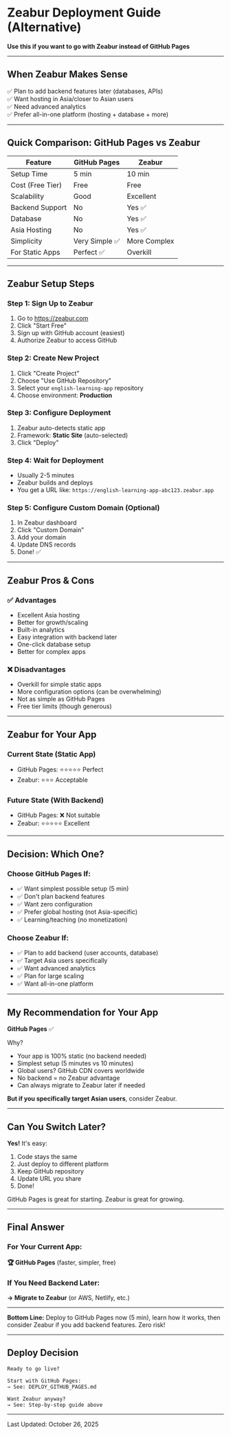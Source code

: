 # Zeabur Deployment Guide (Alternative)

**Use this if you want to go with Zeabur instead of GitHub Pages**

---

## When Zeabur Makes Sense

✅ Plan to add backend features later (databases, APIs)  
✅ Want hosting in Asia/closer to Asian users  
✅ Need advanced analytics  
✅ Prefer all-in-one platform (hosting + database + more)  

---

## Quick Comparison: GitHub Pages vs Zeabur

| Feature | GitHub Pages | Zeabur |
|---------|--------------|--------|
| Setup Time | 5 min | 10 min |
| Cost (Free Tier) | Free | Free |
| Scalability | Good | Excellent |
| Backend Support | No | Yes ✅ |
| Database | No | Yes ✅ |
| Asia Hosting | No | Yes ✅ |
| Simplicity | Very Simple ✅ | More Complex |
| For Static Apps | Perfect ✅ | Overkill |

---

## Zeabur Setup Steps

### Step 1: Sign Up to Zeabur
1. Go to https://zeabur.com
2. Click "Start Free"
3. Sign up with GitHub account (easiest)
4. Authorize Zeabur to access GitHub

### Step 2: Create New Project
1. Click "Create Project"
2. Choose "Use GitHub Repository"
3. Select your `english-learning-app` repository
4. Choose environment: **Production**

### Step 3: Configure Deployment
1. Zeabur auto-detects static app
2. Framework: **Static Site** (auto-selected)
3. Click "Deploy"

### Step 4: Wait for Deployment
- Usually 2-5 minutes
- Zeabur builds and deploys
- You get a URL like: `https://english-learning-app-abc123.zeabur.app`

### Step 5: Configure Custom Domain (Optional)
1. In Zeabur dashboard
2. Click "Custom Domain"
3. Add your domain
4. Update DNS records
5. Done! ✅

---

## Zeabur Pros & Cons

### ✅ Advantages
- Excellent Asia hosting
- Better for growth/scaling
- Built-in analytics
- Easy integration with backend later
- One-click database setup
- Better for complex apps

### ❌ Disadvantages
- Overkill for simple static apps
- More configuration options (can be overwhelming)
- Not as simple as GitHub Pages
- Free tier limits (though generous)

---

## Zeabur for Your App

### Current State (Static App)
- GitHub Pages: ⭐⭐⭐⭐⭐ Perfect
- Zeabur: ⭐⭐⭐ Acceptable

### Future State (With Backend)
- GitHub Pages: ❌ Not suitable
- Zeabur: ⭐⭐⭐⭐⭐ Excellent

---

## Decision: Which One?

### Choose GitHub Pages If:
- ✅ Want simplest possible setup (5 min)
- ✅ Don't plan backend features
- ✅ Want zero configuration
- ✅ Prefer global hosting (not Asia-specific)
- ✅ Learning/teaching (no monetization)

### Choose Zeabur If:
- ✅ Plan to add backend (user accounts, database)
- ✅ Target Asia users specifically
- ✅ Want advanced analytics
- ✅ Plan for large scaling
- ✅ Want all-in-one platform

---

## My Recommendation for Your App

**GitHub Pages** ✅ 

Why?
- Your app is 100% static (no backend needed)
- Simplest setup (5 minutes vs 10 minutes)
- Global users? GitHub CDN covers worldwide
- No backend = no Zeabur advantage
- Can always migrate to Zeabur later if needed

**But if you specifically target Asian users**, consider Zeabur.

---

## Can You Switch Later?

**Yes!** It's easy:
1. Code stays the same
2. Just deploy to different platform
3. Keep GitHub repository
4. Update URL you share
5. Done!

GitHub Pages is great for starting. Zeabur is great for growing.

---

## Final Answer

### For Your Current App:
**🏆 GitHub Pages** (faster, simpler, free)

### If You Need Backend Later:
**→ Migrate to Zeabur** (or AWS, Netlify, etc.)

---

**Bottom Line:** Deploy to GitHub Pages now (5 min), learn how it works, then consider Zeabur if you add backend features. Zero risk!

---

## Deploy Decision

```
Ready to go live?

Start with GitHub Pages:
→ See: DEPLOY_GITHUB_PAGES.md

Want Zeabur anyway?
→ See: Step-by-step guide above
```

---

Last Updated: October 26, 2025
